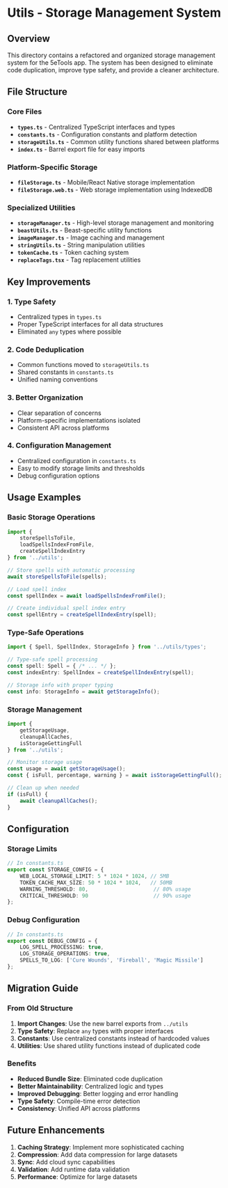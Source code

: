 # Utils - Storage Management System

## Overview
This directory contains a refactored and organized storage management system for the 5eTools app. The system has been designed to eliminate code duplication, improve type safety, and provide a cleaner architecture.

## File Structure

### Core Files
- **`types.ts`** - Centralized TypeScript interfaces and types
- **`constants.ts`** - Configuration constants and platform detection
- **`storageUtils.ts`** - Common utility functions shared between platforms
- **`index.ts`** - Barrel export file for easy imports

### Platform-Specific Storage
- **`fileStorage.ts`** - Mobile/React Native storage implementation
- **`fileStorage.web.ts`** - Web storage implementation using IndexedDB

### Specialized Utilities
- **`storageManager.ts`** - High-level storage management and monitoring
- **`beastUtils.ts`** - Beast-specific utility functions
- **`imageManager.ts`** - Image caching and management
- **`stringUtils.ts`** - String manipulation utilities
- **`tokenCache.ts`** - Token caching system
- **`replaceTags.tsx`** - Tag replacement utilities

## Key Improvements

### 1. **Type Safety**
- Centralized types in `types.ts`
- Proper TypeScript interfaces for all data structures
- Eliminated `any` types where possible

### 2. **Code Deduplication**
- Common functions moved to `storageUtils.ts`
- Shared constants in `constants.ts`
- Unified naming conventions

### 3. **Better Organization**
- Clear separation of concerns
- Platform-specific implementations isolated
- Consistent API across platforms

### 4. **Configuration Management**
- Centralized configuration in `constants.ts`
- Easy to modify storage limits and thresholds
- Debug configuration options

## Usage Examples

### Basic Storage Operations
```typescript
import { 
    storeSpellsToFile, 
    loadSpellsIndexFromFile,
    createSpellIndexEntry 
} from '../utils';

// Store spells with automatic processing
await storeSpellsToFile(spells);

// Load spell index
const spellIndex = await loadSpellsIndexFromFile();

// Create individual spell index entry
const spellEntry = createSpellIndexEntry(spell);
```

### Type-Safe Operations
```typescript
import { Spell, SpellIndex, StorageInfo } from '../utils/types';

// Type-safe spell processing
const spell: Spell = { /* ... */ };
const indexEntry: SpellIndex = createSpellIndexEntry(spell);

// Storage info with proper typing
const info: StorageInfo = await getStorageInfo();
```

### Storage Management
```typescript
import { 
    getStorageUsage, 
    cleanupAllCaches,
    isStorageGettingFull 
} from '../utils';

// Monitor storage usage
const usage = await getStorageUsage();
const { isFull, percentage, warning } = await isStorageGettingFull();

// Clean up when needed
if (isFull) {
    await cleanupAllCaches();
}
```

## Configuration

### Storage Limits
```typescript
// In constants.ts
export const STORAGE_CONFIG = {
    WEB_LOCAL_STORAGE_LIMIT: 5 * 1024 * 1024, // 5MB
    TOKEN_CACHE_MAX_SIZE: 50 * 1024 * 1024,   // 50MB
    WARNING_THRESHOLD: 80,                     // 80% usage
    CRITICAL_THRESHOLD: 90                     // 90% usage
};
```

### Debug Configuration
```typescript
// In constants.ts
export const DEBUG_CONFIG = {
    LOG_SPELL_PROCESSING: true,
    LOG_STORAGE_OPERATIONS: true,
    SPELLS_TO_LOG: ['Cure Wounds', 'Fireball', 'Magic Missile']
};
```

## Migration Guide

### From Old Structure
1. **Import Changes**: Use the new barrel exports from `../utils`
2. **Type Safety**: Replace `any` types with proper interfaces
3. **Constants**: Use centralized constants instead of hardcoded values
4. **Utilities**: Use shared utility functions instead of duplicated code

### Benefits
- **Reduced Bundle Size**: Eliminated code duplication
- **Better Maintainability**: Centralized logic and types
- **Improved Debugging**: Better logging and error handling
- **Type Safety**: Compile-time error detection
- **Consistency**: Unified API across platforms

## Future Enhancements

1. **Caching Strategy**: Implement more sophisticated caching
2. **Compression**: Add data compression for large datasets
3. **Sync**: Add cloud sync capabilities
4. **Validation**: Add runtime data validation
5. **Performance**: Optimize for large datasets
